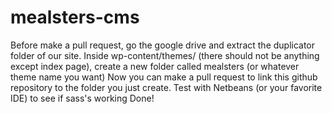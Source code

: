 # mealsters-cms
Before make a pull request, go the google drive and extract the duplicator folder of our site.
Inside wp-content/themes/ (there should not be anything except index page), create a new folder called mealsters (or whatever theme name you want)
Now you can make a pull request to link this github repository to the folder you just create.
Test with Netbeans (or your favorite IDE) to see if sass's working
Done!

